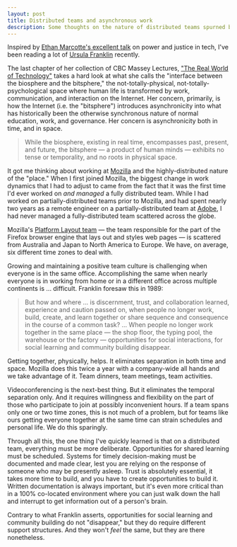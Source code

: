 ```yaml
---
layout: post
title: Distributed teams and asynchronous work
description: Some thoughts on the nature of distributed teams spurned by reading Ursula Franklin's "The Real World of Technology."
---
```


Inspired by [Ethan Marcotte's excellent talk](https://ethanmarcotte.com/wrote/the-world-wide-work/) on power and justice in tech, I've been reading a lot of [Ursula Franklin](https://en.wikipedia.org/wiki/Ursula_Franklin) recently.

The last chapter of her collection of CBC Massey Lectures, ["The Real World of Technology"](https://houseofanansi.com/products/the-real-world-of-technology-digital) takes a hard look at what she calls the "interface between the biosphere and the bitsphere," the not-totally-physical, not-totally-psychological space where human life is transformed by work, communication, and interaction on the Internet. Her concern, primarily, is how the Internet (i.e. the "bitsphere") introduces asynchronicity into what has historically been the otherwise synchronous nature of normal education, work, and governance. Her concern is asynchronicity both in time, and in space.

> While the biosphere, existing in real time, encompasses past, present, and future, the bitsphere — a product of human minds — exhibits no tense or temporality, and no roots in physical space.

It got me thinking about working at [Mozilla](https://www.mozilla.org) and the highly-distributed nature of the "place." When I first joined Mozilla, the biggest change in work dynamics that I had to adjust to came from the fact that it was the first time I'd ever worked on _and managed_ a fully distributed team. While I had worked on partially-distributed teams prior to Mozilla, and had spent nearly two years as a remote engineer on a partially-distributed team at [Adobe](https://www.adobe.com), I had never managed a fully-distributed team scattered across the globe.

Mozilla's [Platform Layout team](https://wiki.mozilla.org/Platform/Layout) — the team responsible for the part of the Firefox browser engine that lays out and styles web pages — is scattered from Australia and Japan to North America to Europe. We have, on average, six different time zones to deal with.

Growing and maintaining a positive team culture is challenging when everyone is in the same office. Accomplishing the same when nearly everyone is in working from home or in a different office across multiple continents is ... difficult. Franklin foresaw this in 1989:

> But how and where ... is discernment, trust, and collaboration learned, experience and caution passed on, when people no longer work, build, create, and learn together or share sequence and consequence in the course of a common task? ... When people no longer work together in the same place — the shop floor, the typing pool, the warehouse or the factory — opportunities for social interactions, for social learning and community building disappear.

Getting together, physically, helps. It eliminates separation in both time and space. Mozilla does this twice a year with a company-wide all hands and we take advantage of it. Team dinners, team meetings, team activities.

Videoconferencing is the next-best thing. But it eliminates the temporal separation only. And it requires willingness and flexibility on the part of those who participate to join at possibly inconvenient hours. If a team spans only one or two time zones, this is not much of a problem, but for teams like ours getting everyone together at the same time can strain schedules and personal life. We do this sparingly.

Through all this, the one thing I've quickly learned is that on a distributed team, everything must be more deliberate. Opportunities for shared learning must be scheduled. Systems for timely decision-making must be documented and made clear, lest you are relying on the response of someone who may be presently asleep. Trust is absolutely essential, it takes more time to build, and you have to create opportunities to build it. Written documentation is always important, but it's even more critical than in a 100% co-located environment where you can just walk down the hall and interrupt to get information out of a person's brain.

Contrary to what Franklin asserts, opportunities for social learning and community building do not "disappear," but they do require different support structures. And they won't _feel_ the same, but they are there nonetheless.